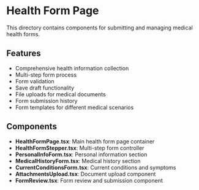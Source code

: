 # Health Form Page

This directory contains components for submitting and managing medical health forms.

## Features

- Comprehensive health information collection
- Multi-step form process
- Form validation
- Save draft functionality
- File uploads for medical documents
- Form submission history
- Form templates for different medical scenarios

## Components

- **HealthFormPage.tsx**: Main health form page container
- **HealthFormStepper.tsx**: Multi-step form controller
- **PersonalInfoForm.tsx**: Personal information section
- **MedicalHistoryForm.tsx**: Medical history section
- **CurrentConditionsForm.tsx**: Current conditions and symptoms
- **AttachmentsUpload.tsx**: Document upload component
- **FormReview.tsx**: Form review and submission component 